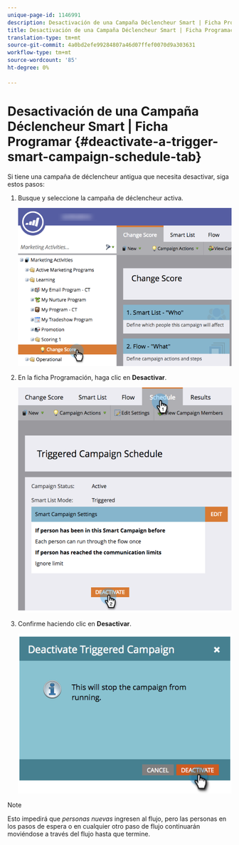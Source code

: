 ```yaml
---
unique-page-id: 1146991
description: Desactivación de una Campaña Déclencheur Smart | Ficha Programación - Documentos de marketing - Documentación del producto
title: Desactivación de una Campaña Déclencheur Smart | Ficha Programación
translation-type: tm+mt
source-git-commit: 4a0bd2efe99284807a46d07ffef0070d9a303631
workflow-type: tm+mt
source-wordcount: '85'
ht-degree: 0%

---
```



# Desactivación de una Campaña Déclencheur Smart | Ficha Programar {#deactivate-a-trigger-smart-campaign-schedule-tab}

Si tiene una campaña de déclencheur antigua que necesita desactivar, siga estos pasos:

1. Busque y seleccione la campaña de déclencheur activa.

   ![](assets/selectprogram-hands.png)

1. En la ficha Programación, haga clic en **Desactivar**.

   ![](assets/deactivateprogram-hands.png)

1. Confirme haciendo clic en **Desactivar**.

   ![](assets/image2014-9-22-13-3a59-3a6.png)

>[!NOTE]
>
>Esto impedirá que *personas nuevas* ingresen al flujo, pero las personas en los pasos de espera o en cualquier otro paso de flujo continuarán moviéndose a través del flujo hasta que termine.
